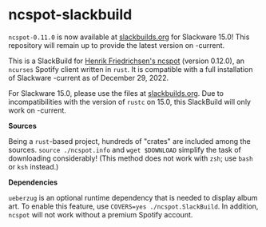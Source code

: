 # ncspot-slackbuild

`ncspot-0.11.0` is now available at [slackbuilds.org](https://slackbuilds.org/repository/15.0/audio/ncspot/) for Slackware 15.0! This repository will remain up to provide the latest version on -current.

This is a SlackBuild for [Henrik Friedrichsen's ncspot](https://github.com/hrkfdn/ncspot) (version 0.12.0), an `ncurses` Spotify client written in `rust`. It is compatible with a full installation of Slackware -current as of December 29, 2022.

For Slackware 15.0, please use the files at [slackbuilds.org](https://slackbuilds.org/repository/15.0/audio/ncspot/). Due to incompatibilities with the version of `rustc` on 15.0, this SlackBuild will only work on -current.

**Sources**

Being a `rust`-based project, hundreds of "crates" are included among the sources. `source ./ncspot.info` and `wget $DOWNLOAD` simplify the task of downloading considerably! (This method does not work with `zsh`; use `bash` or `ksh` instead.)

**Dependencies**

`ueberzug` is an optional runtime dependency that is needed to display album art. To enable this feature, use `COVERS=yes ./ncspot.SlackBuild`. In addition, `ncspot` will not work without a premium Spotify account.
